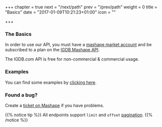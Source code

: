 +++
chapter = true
next = "/next/path"
prev = "/prev/path"
weight = 0
title = "Basics"
date = "2017-01-09T10:21:23+01:00"
icon = "<b class='fa fa-cube'></b>"

+++

### The Basics

In order to use our API, you must have a [mashape market account](https://market.mashape.com/signup) and be subscribed to a plan on the [IGDB Mashape API](https://market.mashape.com/igdbcom/internet-game-database).
  
The IGDB.com API is free for non-commercial & commercial usage.

### Examples

You can find some examples by [clicking here](/api/basics/examples).

### Found a bug?

Create a [ticket on Mashape](https://market.mashape.com/igdbcom/internet-game-database/support) if you have problems.

{{% notice tip %}}
All endpoints support `limit` and `offset` [pagination](/api/references/pagination).
{{% /notice %}}